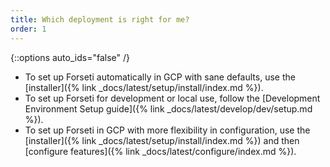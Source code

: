 ```yaml
---
title: Which deployment is right for me?
order: 1
---
```

{::options auto_ids="false" /}

* To set up Forseti automatically in GCP with sane defaults, use the
[installer]({% link _docs/latest/setup/install/index.md %}).
* To set up Forseti for development or local use, follow the
[Development Environment Setup guide]({% link _docs/latest/develop/dev/setup.md %}).
* To set up Forseti in GCP with more flexibility in configuration, use the
[installer]({% link _docs/latest/setup/install/index.md %}) and then
[configure features]({% link _docs/latest/configure/index.md %}).
